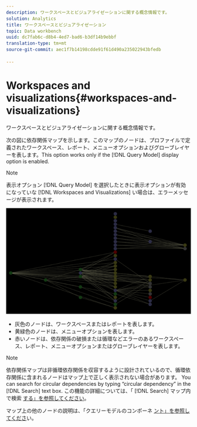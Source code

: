 ```yaml
---
description: ワークスペースとビジュアライゼーションに関する概念情報です。
solution: Analytics
title: ワークスペースとビジュアライゼーション
topic: Data workbench
uuid: dc7fab6c-d8b4-4ed7-bad6-b3df14b9ebbf
translation-type: tm+mt
source-git-commit: aec1f7b14198cdde91f61d490a235022943bfedb

---
```



# Workspaces and visualizations{#workspaces-and-visualizations}

ワークスペースとビジュアライゼーションに関する概念情報です。

次の図に依存関係マップを示します。このマップのノードは、プロファイルで定義されたワークスペース、レポート、メニューオプションおよびグローブレイヤーを表します。This option works only if the [!DNL Query Model] display option is enabled.

>[!NOTE]
>
>表示オプション [!DNL Query Model] を選択したときに表示オプションが有効になっていな [!DNL Workspaces and Visualizations] い場合は、エラーメッセージが表示されます。

![](assets/vis_DependencyMap_QueryModelandWorkspaces.png)

* 灰色のノードは、ワークスペースまたはレポートを表します。
* 黄緑色のノードは、メニューオプションを表します。
* 赤いノードは、依存関係の破損または循環などエラーのあるワークスペース、レポート、メニューオプションまたはグローブレイヤーを表します。

>[!NOTE]
>
>依存関係マップは非循環依存関係を収容するように設計されているので、循環依存関係に含まれるノードはマップ上で正しく表示されない場合があります。 You can search for circular dependencies by typing “circular dependency” in the [!DNL Search] text box. この機能の詳細については、「 [!DNL Search] マップ内で検索 [する」を参照してください](../../../../../home/c-get-started/c-admin-intrf/c-dataset-mgrs/c-dep-maps/t-srch-map.md#task-a1e7065a538d46c78a7d28676d880dfb)。

マップ上の他のノードの説明は、「クエリーモデルのコンポーネ [ント」を参照してくださ](../../../../../home/c-get-started/c-admin-intrf/c-dataset-mgrs/c-dep-maps/c-qry-mod-comp.md#concept-32c6dadd32f74179b026c7e96d47710f)い。
